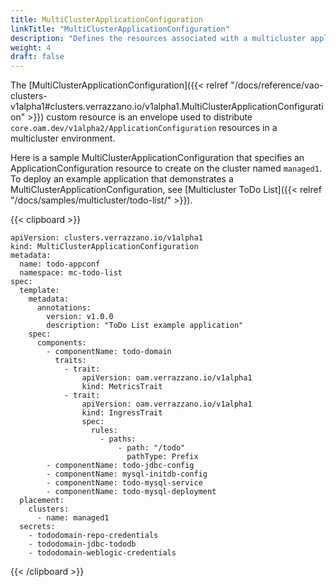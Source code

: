 ```yaml
---
title: MultiClusterApplicationConfiguration
linkTitle: "MultiClusterApplicationConfiguration"
description: "Defines the resources associated with a multicluster application"
weight: 4
draft: false
---
```

The [MultiClusterApplicationConfiguration]({{< relref "/docs/reference/vao-clusters-v1alpha1#clusters.verrazzano.io/v1alpha1.MultiClusterApplicationConfiguration" >}}) custom resource is an envelope used to distribute `core.oam.dev/v1alpha2/ApplicationConfiguration` resources in a multicluster environment.

Here is a sample MultiClusterApplicationConfiguration that specifies an ApplicationConfiguration resource to create on the cluster named `managed1`.  To deploy an example application that demonstrates a MultiClusterApplicationConfiguration, see [Multicluster ToDo List]({{< relref "/docs/samples/multicluster/todo-list/" >}}).

{{< clipboard >}}
<div class="highlight">

    apiVersion: clusters.verrazzano.io/v1alpha1
    kind: MultiClusterApplicationConfiguration
    metadata:
      name: todo-appconf
      namespace: mc-todo-list
    spec:
      template:
        metadata:
          annotations:
            version: v1.0.0
            description: "ToDo List example application"
        spec:
          components:
            - componentName: todo-domain
              traits:
                - trait:
                    apiVersion: oam.verrazzano.io/v1alpha1
                    kind: MetricsTrait
                - trait:
                    apiVersion: oam.verrazzano.io/v1alpha1
                    kind: IngressTrait
                    spec:
                      rules:
                        - paths:
                            - path: "/todo"
                              pathType: Prefix
            - componentName: todo-jdbc-config
            - componentName: mysql-initdb-config
            - componentName: todo-mysql-service
            - componentName: todo-mysql-deployment
      placement:
        clusters:
          - name: managed1
      secrets:
        - tododomain-repo-credentials
        - tododomain-jdbc-tododb
        - tododomain-weblogic-credentials

</div>
{{< /clipboard >}}

